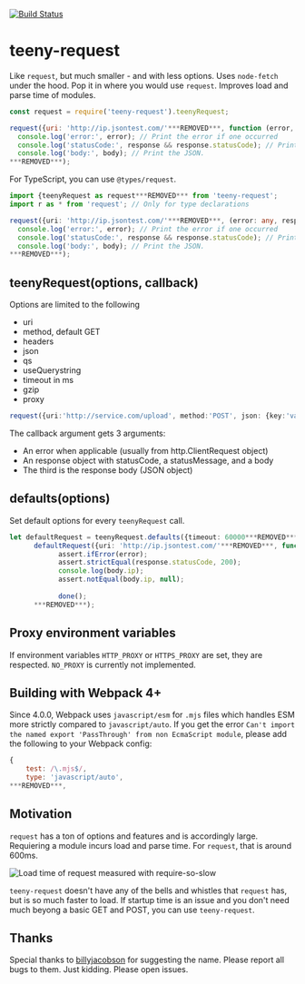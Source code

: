 [![Build Status](https://travis-ci.org/fhinkel/teeny-request.svg?branch=master)](https://travis-ci.org/fhinkel/teeny-request)

# teeny-request 

Like `request`, but much smaller - and with less options. Uses `node-fetch` under the hood. 
Pop it in where you would use `request`. Improves load and parse time of modules. 

```js
const request = require('teeny-request').teenyRequest;

request({uri: 'http://ip.jsontest.com/'***REMOVED***, function (error, response, body) {
  console.log('error:', error); // Print the error if one occurred
  console.log('statusCode:', response && response.statusCode); // Print the response status code if a response was received
  console.log('body:', body); // Print the JSON.
***REMOVED***);
```

For TypeScript, you can use `@types/request`. 

```ts
import {teenyRequest as request***REMOVED*** from 'teeny-request';
import r as * from 'request'; // Only for type declarations

request({uri: 'http://ip.jsontest.com/'***REMOVED***, (error: any, response: r.Response, body: any) => {
  console.log('error:', error); // Print the error if one occurred
  console.log('statusCode:', response && response.statusCode); // Print the response status code if a response was received
  console.log('body:', body); // Print the JSON.
***REMOVED***);
```



## teenyRequest(options, callback)

Options are limited to the following 

* uri
* method, default GET
* headers
* json
* qs
* useQuerystring
* timeout in ms
* gzip
* proxy

```ts
request({uri:'http://service.com/upload', method:'POST', json: {key:'value'***REMOVED******REMOVED***, function(err,httpResponse,body){ /* ... */ ***REMOVED***)
```

The callback argument gets 3 arguments:

 * An error when applicable (usually from http.ClientRequest object)
 * An response object with statusCode, a statusMessage, and a body
 * The third is the response body (JSON object)

## defaults(options)

Set default options for every `teenyRequest` call.

```ts
let defaultRequest = teenyRequest.defaults({timeout: 60000***REMOVED***);
      defaultRequest({uri: 'http://ip.jsontest.com/'***REMOVED***, function (error, response, body) {
            assert.ifError(error);
            assert.strictEqual(response.statusCode, 200);
            console.log(body.ip);
            assert.notEqual(body.ip, null);
            
            done();
      ***REMOVED***);
```        

## Proxy environment variables
If environment variables `HTTP_PROXY` or `HTTPS_PROXY` are set, they are respected. `NO_PROXY` is currently not implemented.

## Building with Webpack 4+
Since 4.0.0, Webpack uses `javascript/esm` for `.mjs` files which handles ESM more strictly compared to `javascript/auto`. If you get the error `Can't import the named export 'PassThrough' from non EcmaScript module`, please add the following to your Webpack config:

```js
{
    test: /\.mjs$/,
    type: 'javascript/auto',
***REMOVED***,
```

## Motivation
`request` has a ton of options and features and is accordingly large. Requiering a module incurs load and parse time. For
`request`, that is around 600ms.

![Load time of request measured with require-so-slow](https://user-images.githubusercontent.com/101553/44694187-20357700-aa3a-11e8-9116-b8ae794cbc27.png)

`teeny-request` doesn't have any of the bells and whistles that `request` has, but is so much faster to load. If startup time is an issue and you don't need much beyong a basic GET and POST, you can use `teeny-request`.

## Thanks
Special thanks to [billyjacobson](https://github.com/billyjacobson) for suggesting the name. Please report all bugs to them. Just kidding. Please open issues.
